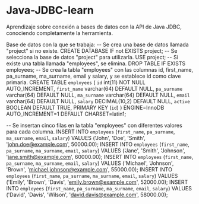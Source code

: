 # Java-JDBC-learn
Aprendizaje sobre conexión a bases de datos con la API de Java JDBC, conociendo completamente la herramienta.

Base de datos con la que se trabaja:
-- Se crea una base de datos llamada "project" si no existe.
CREATE DATABASE IF not EXISTS project; 
-- Se selecciona la base de datos "project" para utilizarla.
USE project; 
-- Si existe una tabla llamada "employees", se elimina.
DROP TABLE IF EXISTS employees; 
-- Se crea la tabla "employees" con las columnas id, first_name, pa_surname, ma_surname, email y salary, y se establece id como clave primaria.
CREATE TABLE `employees` (
  `id` int(11) NOT NULL AUTO_INCREMENT,
  `first_name` varchar(64) DEFAULT NULL,
  `pa_surname` varchar(64) DEFAULT NULL,
  `ma_surname` varchar(64) DEFAULT NULL,
  `email` varchar(64) DEFAULT NULL,
  `salary` DECIMAL(10,2) DEFAULT NULL,
  `active` BOOLEAN DEFAULT TRUE,
  PRIMARY KEY (`id`)
) ENGINE=InnoDB AUTO_INCREMENT=1 DEFAULT CHARSET=latin1;

-- Se insertan cinco filas en la tabla "employees" con diferentes valores para cada columna.
INSERT INTO `employees` (`first_name`, `pa_surname`, `ma_surname`, `email`, `salary`) VALUES ('John', 'Doe', 'Smith', 'john.doe@example.com', 50000.00);
INSERT INTO `employees` (`first_name`, `pa_surname`, `ma_surname`, `email`, `salary`) VALUES ('Jane', 'Smith', 'Johnson', 'jane.smith@example.com', 60000.00);
INSERT INTO `employees` (`first_name`, `pa_surname`, `ma_surname`, `email`, `salary`) VALUES ('Michael', 'Johnson', 'Brown', 'michael.johnson@example.com', 55000.00);
INSERT INTO `employees` (`first_name`, `pa_surname`, `ma_surname`, `email`, `salary`) VALUES ('Emily', 'Brown', 'Davis', 'emily.brown@example.com', 52000.00);
INSERT INTO `employees` (`first_name`, `pa_surname`, `ma_surname`, `email`, `salary`) VALUES ('David', 'Davis', 'Wilson', 'david.davis@example.com', 58000.00);


